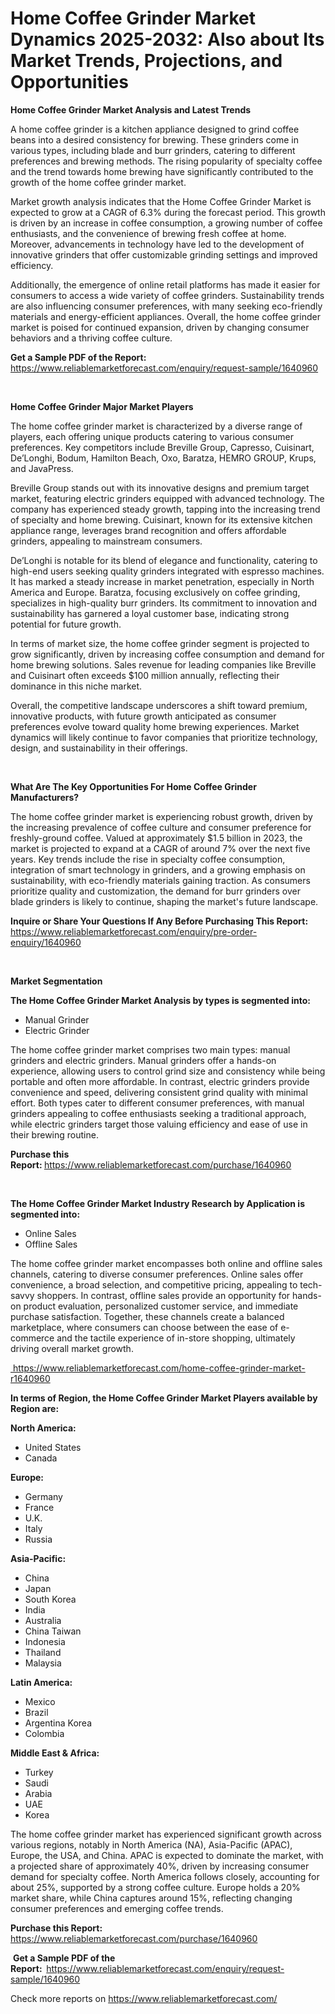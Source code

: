 <p><h1>Home Coffee Grinder Market Dynamics 2025-2032: Also about Its Market Trends, Projections, and Opportunities</h1></p><p><strong>Home Coffee Grinder Market Analysis and Latest Trends</strong></p>
<p><p>A home coffee grinder is a kitchen appliance designed to grind coffee beans into a desired consistency for brewing. These grinders come in various types, including blade and burr grinders, catering to different preferences and brewing methods. The rising popularity of specialty coffee and the trend towards home brewing have significantly contributed to the growth of the home coffee grinder market.</p><p>Market growth analysis indicates that the Home Coffee Grinder Market is expected to grow at a CAGR of 6.3% during the forecast period. This growth is driven by an increase in coffee consumption, a growing number of coffee enthusiasts, and the convenience of brewing fresh coffee at home. Moreover, advancements in technology have led to the development of innovative grinders that offer customizable grinding settings and improved efficiency.</p><p>Additionally, the emergence of online retail platforms has made it easier for consumers to access a wide variety of coffee grinders. Sustainability trends are also influencing consumer preferences, with many seeking eco-friendly materials and energy-efficient appliances. Overall, the home coffee grinder market is poised for continued expansion, driven by changing consumer behaviors and a thriving coffee culture.</p></p>
<p><strong>Get a Sample PDF of the Report:&nbsp;</strong> <a href="https://www.reliablemarketforecast.com/enquiry/request-sample/1640960?utm_campaign=2140&utm_medium=2&utm_source=Github&utm_content=ia&utm_term=09022025&utm_id=home-coffee-grinder">https://www.reliablemarketforecast.com/enquiry/request-sample/1640960</a></p>
<p>&nbsp;</p>
<p><strong>Home Coffee Grinder Major Market Players</strong></p>
<p><p>The home coffee grinder market is characterized by a diverse range of players, each offering unique products catering to various consumer preferences. Key competitors include Breville Group, Capresso, Cuisinart, De’Longhi, Bodum, Hamilton Beach, Oxo, Baratza, HEMRO GROUP, Krups, and JavaPress. </p><p>Breville Group stands out with its innovative designs and premium target market, featuring electric grinders equipped with advanced technology. The company has experienced steady growth, tapping into the increasing trend of specialty and home brewing. Cuisinart, known for its extensive kitchen appliance range, leverages brand recognition and offers affordable grinders, appealing to mainstream consumers.</p><p>De’Longhi is notable for its blend of elegance and functionality, catering to high-end users seeking quality grinders integrated with espresso machines. It has marked a steady increase in market penetration, especially in North America and Europe. Baratza, focusing exclusively on coffee grinding, specializes in high-quality burr grinders. Its commitment to innovation and sustainability has garnered a loyal customer base, indicating strong potential for future growth.</p><p>In terms of market size, the home coffee grinder segment is projected to grow significantly, driven by increasing coffee consumption and demand for home brewing solutions. Sales revenue for leading companies like Breville and Cuisinart often exceeds $100 million annually, reflecting their dominance in this niche market.</p><p>Overall, the competitive landscape underscores a shift toward premium, innovative products, with future growth anticipated as consumer preferences evolve toward quality home brewing experiences. Market dynamics will likely continue to favor companies that prioritize technology, design, and sustainability in their offerings.</p></p>
<p>&nbsp;</p>
<p><strong>What Are The Key Opportunities For Home Coffee Grinder Manufacturers?</strong></p>
<p><p>The home coffee grinder market is experiencing robust growth, driven by the increasing prevalence of coffee culture and consumer preference for freshly-ground coffee. Valued at approximately $1.5 billion in 2023, the market is projected to expand at a CAGR of around 7% over the next five years. Key trends include the rise in specialty coffee consumption, integration of smart technology in grinders, and a growing emphasis on sustainability, with eco-friendly materials gaining traction. As consumers prioritize quality and customization, the demand for burr grinders over blade grinders is likely to continue, shaping the market's future landscape.</p></p>
<p><strong>Inquire or Share Your Questions If Any Before Purchasing This Report:</strong> <a href="https://www.reliablemarketforecast.com/enquiry/pre-order-enquiry/1640960?utm_campaign=2140&utm_medium=2&utm_source=Github&utm_content=ia&utm_term=09022025&utm_id=home-coffee-grinder">https://www.reliablemarketforecast.com/enquiry/pre-order-enquiry/1640960</a></p>
<p>&nbsp;</p>
<p><strong>Market Segmentation</strong></p>
<p><strong>The Home Coffee Grinder Market Analysis by types is segmented into:</strong></p>
<p><ul><li>Manual Grinder</li><li>Electric Grinder</li></ul></p>
<p><p>The home coffee grinder market comprises two main types: manual grinders and electric grinders. Manual grinders offer a hands-on experience, allowing users to control grind size and consistency while being portable and often more affordable. In contrast, electric grinders provide convenience and speed, delivering consistent grind quality with minimal effort. Both types cater to different consumer preferences, with manual grinders appealing to coffee enthusiasts seeking a traditional approach, while electric grinders target those valuing efficiency and ease of use in their brewing routine.</p></p>
<p><strong>Purchase this Report:&nbsp;</strong><a href="https://www.reliablemarketforecast.com/purchase/1640960?utm_campaign=2140&utm_medium=2&utm_source=Github&utm_content=ia&utm_term=09022025&utm_id=home-coffee-grinder">https://www.reliablemarketforecast.com/purchase/1640960</a></p>
<p>&nbsp;</p>
<p><strong>The Home Coffee Grinder Market Industry Research by Application is segmented into:</strong></p>
<p><ul><li>Online Sales</li><li>Offline Sales</li></ul></p>
<p><p>The home coffee grinder market encompasses both online and offline sales channels, catering to diverse consumer preferences. Online sales offer convenience, a broad selection, and competitive pricing, appealing to tech-savvy shoppers. In contrast, offline sales provide an opportunity for hands-on product evaluation, personalized customer service, and immediate purchase satisfaction. Together, these channels create a balanced marketplace, where consumers can choose between the ease of e-commerce and the tactile experience of in-store shopping, ultimately driving overall market growth.</p></p>
<p><a href="https://www.reliablemarketforecast.com/home-coffee-grinder-market-r1640960?utm_campaign=2140&utm_medium=2&utm_source=Github&utm_content=ia&utm_term=09022025&utm_id=home-coffee-grinder">&nbsp;https://www.reliablemarketforecast.com/home-coffee-grinder-market-r1640960</a></p>
<p><strong>In terms of Region, the Home Coffee Grinder Market Players available by Region are:</strong></p>
<p>
    <p> <strong> North America: </strong>
        <ul>
            <li>United States</li>
            <li>Canada</li>
        </ul>
        </p> 
    <p> <strong> Europe: </strong>
        <ul>
            <li>Germany</li>
            <li>France</li>
            <li>U.K.</li>
            <li>Italy</li>
            <li>Russia</li>
        </ul>
        </p> 
    <p> <strong> Asia-Pacific: </strong>
        <ul>
            <li>China</li>
            <li>Japan</li>
            <li>South Korea</li>
            <li>India</li>
            <li>Australia</li>
            <li>China Taiwan</li>
            <li>Indonesia</li>
            <li>Thailand</li>
            <li>Malaysia</li>
        </ul>
        </p> 
    <p> <strong> Latin America: </strong>
        <ul>
            <li>Mexico</li>
            <li>Brazil</li>
            <li>Argentina Korea</li>
            <li>Colombia</li>
        </ul>
        </p> 
    <p> <strong> Middle East & Africa: </strong>
        <ul>
            <li>Turkey</li>
            <li>Saudi</li>
            <li>Arabia</li>
            <li>UAE</li>
            <li>Korea</li>
        </ul>
    </p>
    </p>
<p><p>The home coffee grinder market has experienced significant growth across various regions, notably in North America (NA), Asia-Pacific (APAC), Europe, the USA, and China. APAC is expected to dominate the market, with a projected share of approximately 40%, driven by increasing consumer demand for specialty coffee. North America follows closely, accounting for about 25%, supported by a strong coffee culture. Europe holds a 20% market share, while China captures around 15%, reflecting changing consumer preferences and emerging coffee trends.</p></p>
<p><strong>Purchase this Report: </strong><a href="https://www.reliablemarketforecast.com/purchase/1640960?utm_campaign=2140&utm_medium=2&utm_source=Github&utm_content=ia&utm_term=09022025&utm_id=home-coffee-grinder">https://www.reliablemarketforecast.com/purchase/1640960</a></p>
<p>&nbsp;<strong>Get a Sample PDF of the Report:&nbsp;&nbsp;</strong><a href="https://www.reliablemarketforecast.com/enquiry/request-sample/1640960?utm_campaign=2140&utm_medium=2&utm_source=Github&utm_content=ia&utm_term=09022025&utm_id=home-coffee-grinder">https://www.reliablemarketforecast.com/enquiry/request-sample/1640960</a></p>
<p><strong></strong></p>
<p>Check more reports on <a href="https://www.reliablemarketforecast.com/?utm_campaign=2140&utm_medium=2&utm_source=Github&utm_content=ia&utm_term=09022025&utm_id=home-coffee-grinder">https://www.reliablemarketforecast.com/</a></p>